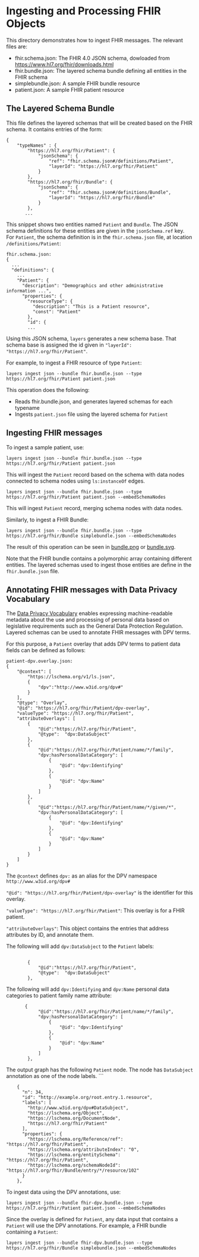 # Ingesting and Processing FHIR Objects

This directory demonstrates how to ingest FHIR messages. The relevant
files are:

  * fhir.schema.json: The FHIR 4.0 JSON schema, dowloaded from
    https://www.hl7.org/fhir/downloads.html
  * fhir.bundle.json: The layered schema bundle defining all entities
    in the FHIR schema
  * simplebundle.json: A sample FHIR bundle resource
  * patient.json: A sample FHIR patient resource
  
## The Layered Schema Bundle

This file defines the layered schemas that will be created based on
the FHIR schema. It contains entries of the form:

```
{
    "typeNames" : {
        "https://hl7.org/fhir/Patient": {
            "jsonSchema": {
                "ref": "fhir.schema.json#/definitions/Patient",
                "layerId": "https://hl7.org/fhir/Patient"
            }
        },
        "https://hl7.org/fhir/Bundle": {
            "jsonSchema": {
                "ref": "fhir.schema.json#/definitions/Bundle",
                "layerId": "https://hl7.org/fhir/Bundle"
            }
        },
       ...
```

This snippet shows two entities named `Patient` and
`Bundle`. The JSON schema definitions for these entities are
given in the `jsonSchema.ref` key. For `Patient`, the schema
definition is in the `fhir.schema.json` file, at location
`/definitions/Patient`:

```
fhir.schema.json:
{
  ...
  "definitions": {
    ...
    "Patient": {
      "description": "Demographics and other administrative information ...",
      "properties": {
        "resourceType": {
          "description": "This is a Patient resource",
          "const": "Patient"
        },
        "id": {
        ...
```

Using this JSON schema, `layers` generates a new schema base. That
schema base is assigned the id given in `"layerId":
"https://hl7.org/fhir/Patient"`.

For example, to ingest a FHIR resource of type `Patient`:

```
layers ingest json --bundle fhir.bundle.json --type https://hl7.org/fhir/Patient patient.json
```

This operation does the following:

  * Reads fhir.bundle.json, and generates layered schemas for each typename
  * Ingests `patient.json` file using the layered schema for `Patient`
  

## Ingesting FHIR messages

To ingest a sample patient, use:

```
layers ingest json --bundle fhir.bundle.json --type https://hl7.org/fhir/Patient patient.json
```

This will ingest the `Patient` record based on the schema with data
nodes connected to schema nodes using `ls:instanceOf` edges.

```
layers ingest json --bundle fhir.bundle.json --type https://hl7.org/fhir/Patient patient.json --embedSchemaNodes
```

This will ingest `Patient` record, merging schema nodes with data nodes.

Similarly, to ingest a FHIR Bundle:

```
layers ingest json --bundle fhir.bundle.json --type https://hl7.org/fhir/Bundle simplebundle.json --embedSchemaNodes
```

The result of this operation can be seen in [bundle.png](bundle.png) or [bundle.svg](bundle.svg).

Note that the FHIR bundle contains a polymorphic array containing
different entities. The layered schemas used to ingest those entities
are define in the `fhir.bundle.json` file.

## Annotating FHIR messages with Data Privacy Vocabulary

The [Data Privacy Vocabulary](https://w3c.github.io/dpv/dpv) enables
expressing machine-readable metadata about the use and processing of
personal data based on legislative requirements such as the General
Data Protection Regulation. Layered schemas can be used to annotate
FHIR messages with DPV terms.

For this purpose, a `Patient` overlay that adds DPV terms to patient
data fields can be defined as follows:


```
patient-dpv.overlay.json:
{
    "@context": [
        "https://lschema.org/v1/ls.json",
        {
            "dpv":"http://www.w3id.org/dpv#"
        }
    ],
    "@type": "Overlay",
    "@id": "https://hl7.org/fhir/Patient/dpv-overlay",
    "valueType": "https://hl7.org/fhir/Patient",
    "attributeOverlays": [
        {
            "@id":"https://hl7.org/fhir/Patient",
            "@type":  "dpv:DataSubject"
        },
        {
            "@id":"https://hl7.org/fhir/Patient/name/*/family",
            "dpv:hasPersonalDataCategory": [
                {
                    "@id": "dpv:Identifying"
                },
                {
                    "@id": "dpv:Name"
                }
            ]
        },
        {
            "@id":"https://hl7.org/fhir/Patient/name/*/given/*",
            "dpv:hasPersonalDataCategory": [
                {
                    "@id": "dpv:Identifying"
                },
                {
                    "@id": "dpv:Name"
                }
            ]
        }
    ]
}
```

The `@context` defines `dpv:` as an alias for the DPV namespace `http://www.w3id.org/dpv#`

`"@id": "https://hl7.org/fhir/Patient/dpv-overlay"` is the identifier for this overlay.

`"valueType": "https://hl7.org/fhir/Patient"`: This overlay is for a FHIR patient.

`"attributeOverlays"`: This object contains the entries that address
attributes by ID, and annotate them.


The following will add `dpv:DataSubject` to the `Patient` labels:
```

        {
            "@id":"https://hl7.org/fhir/Patient",
            "@type":  "dpv:DataSubject"
        },
```

The following will add `dpv:Identifying` and `dpv:Name` personal data categories to patient family name attribute:

```
       {
            "@id":"https://hl7.org/fhir/Patient/name/*/family",
            "dpv:hasPersonalDataCategory": [
                {
                    "@id": "dpv:Identifying"
                },
                {
                    "@id": "dpv:Name"
                }
            ]
        },
```

The output graph has the following `Patient` node. The node has
`DataSubject` annotation as one of the node labels.  ```

```
    {
      "n": 34,
      "id": "http://example.org/root.entry.1.resource",
      "labels": [
        "http://www.w3id.org/dpv#DataSubject",
        "https://lschema.org/Object",
        "https://lschema.org/DocumentNode",
        "https://hl7.org/fhir/Patient"
      ],
      "properties": {
        "https://lschema.org/Reference/ref": "https://hl7.org/fhir/Patient",
        "https://lschema.org/attributeIndex": "0",
        "https://lschema.org/entitySchema": "https://hl7.org/fhir/Patient",
        "https://lschema.org/schemaNodeId": "https://hl7.org/fhir/Bundle/entry/*/resource/102"
      }
    },
```

To ingest data using the DPV annotations, use:

```
layers ingest json --bundle fhir-dpv.bundle.json --type https://hl7.org/fhir/Patient patient.json --embedSchemaNodes 
```

Since the overlay is defined for `Patient`, any data input that
contains a `Patient` will use the DPV annotations. For example, a FHIR
bundle containing a `Patient`:

```
layers ingest json --bundle fhir-dpv.bundle.json --type https://hl7.org/fhir/Bundle simplebundle.json --embedSchemaNodes 
```



